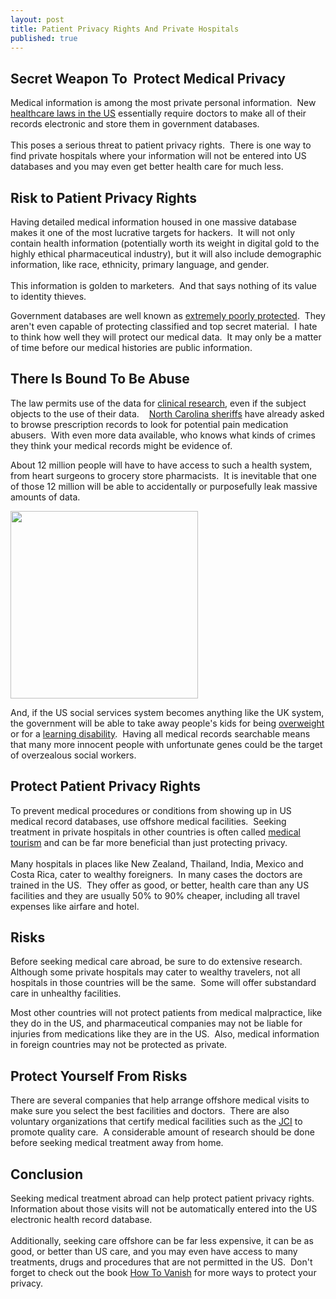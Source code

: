 ```yaml
---
layout: post
title: Patient Privacy Rights And Private Hospitals
published: true
---
```

<h2>Secret Weapon To  Protect Medical Privacy</h2>
<p>Medical information is among the most private personal information.  New <a href="http://www.hhs.gov/ocr/privacy/hipaa/understanding/coveredentities/hitechact.pdf" target="_blank">healthcare laws in the US</a> essentially require doctors to make all of their records electronic and store them in government databases. <br/><br/> This poses a serious threat to patient privacy rights.  There is one way to find private hospitals where your information will not be entered into US databases and you may even get better health care for much less.</p>
<h2>Risk to Patient Privacy Rights</h2>
<p>Having detailed medical information housed in one massive database makes it one of the most lucrative targets for hackers.  It will not only contain health information (potentially worth its weight in digital gold to the highly ethical pharmaceutical industry), but it will also include demographic information, like race, ethnicity, primary language, and gender.  <br/><br/>This information is golden to marketers.  And that says nothing of its value to identity thieves.</p>
<p>Government databases are well known as <a href="http://www.itworld.com/internet/115242/wikileaks-publishes-top-secret-afghan-war-diary" target="_blank">extremely poorly protected</a>.  They aren't even capable of protecting classified and top secret material.  I hate to think how well they will protect our medical data.  It may only be a matter of time before our medical histories are public information.</p>
<h2>There Is Bound To Be Abuse</h2>
<p>The law permits use of the data for <a href="http://news.cnet.com/8301-13578_3-10161233-38.html" target="_blank">clinical research</a>, even if the subject objects to the use of their data.    <a href="http://www.rawstory.com/rs/2010/09/08/cops-access-drug-prescription-records/" target="_blank">North Carolina sheriffs</a> have already asked to browse prescription records to look for potential pain medication abusers.  With even more data available, who knows what kinds of crimes they think your medical records might be evidence of.</p>
<p>About 12 million people will have to have access to such a health system, from heart surgeons to grocery store pharmacists.  It is inevitable that one of those 12 million will be able to accidentally or purposefully leak massive amounts of data.</p>
<p><a href="http://www.howtovanish.com/wp-content/uploads/2011/09/Facebook-Status-Funny-Hospital-Gown.jpg"><img class="aligncenter size-medium wp-image-3021" title="patient privacy" src="{{ site.baseurl }}/images/Facebook-Status-Funny-Hospital-Gown-300x300.jpg" alt="" width="300" height="300" /></a></p>
<p>And, if the US social services system becomes anything like the UK system, the government will be able to take away people's kids for being <a href="http://www.dailymail.co.uk/news/article-2033486/Your-children-fat-again.html" target="_blank">overweight</a> or for a <a href="http://www.dailymail.co.uk/news/article-1245190/Mother-clever-raise-child-baby-removed-social-workers-running-away.html" target="_blank">learning disability</a>.  Having all medical records searchable means that many more innocent people with unfortunate genes could be the target of overzealous social workers.</p>
<h2>Protect Patient Privacy Rights</h2>
<p>To prevent medical procedures or conditions from showing up in US medical record databases, use offshore medical facilities.  Seeking treatment in private hospitals in other countries is often called <a href="http://en.wikipedia.org/wiki/Medical_tourism" target="_blank">medical tourism</a> and can be far more beneficial than just protecting privacy. <br/><br/> Many hospitals in places like New Zealand, Thailand, India, Mexico and Costa Rica, cater to wealthy foreigners.  In many cases the doctors are trained in the US.  They offer as good, or better, health care than any US facilities and they are usually 50% to 90% cheaper, including all travel expenses like airfare and hotel.</p>
<h2>Risks</h2>
<p>Before seeking medical care abroad, be sure to do extensive research.  Although some private hospitals may cater to wealthy travelers, not all hospitals in those countries will be the same.  Some will offer substandard care in unhealthy facilities.</p>
<p>Most other countries will not protect patients from medical malpractice, like they do in the US, and pharmaceutical companies may not be liable for injuries from medications like they are in the US.  Also, medical information in foreign countries may not be protected as private.</p>
<h2>Protect Yourself From Risks</h2>
<p>There are several companies that help arrange offshore medical visits to make sure you select the best facilities and doctors.  There are also voluntary organizations that certify medical facilities such as the <a href="http://www.jointcommissioninternational.org/" target="_blank">JCI</a> to promote quality care.  A considerable amount of research should be done before seeking medical treatment away from home.</p>
<h2>Conclusion</h2>
<p>Seeking medical treatment abroad can help protect patient privacy rights.  Information about those visits will not be automatically entered into the US electronic health record database.  <br/><br/>Additionally, seeking care offshore can be far less expensive, it can be as good, or better than US care, and you may even have access to many treatments, drugs and procedures that are not permitted in the US.  Don't forget to check out the book <a href="http://www.howtovanish.com/htvbookaddtocart">How To Vanish</a> for more ways to protect your privacy.</p>
